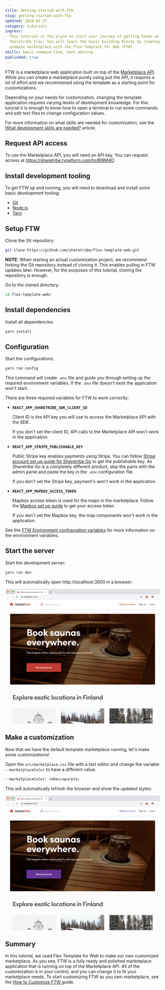 ```yaml
---
title: Getting started with FTW
slug: getting-started-with-ftw
updated: 2019-01-17
category: tutorials
ingress:
  This tutorial is the place to start your journey of getting hands-on with
  Sharetribe Flex. You will learn the basic building blocks by creating an
  example marketplace with the Flex Template for Web (FTW).
skills: basic command line, text editing
published: true
---
```


FTW is a marketplace web application built on top of the
[Marketplace API](/background/concepts/#marketplace-api). While you can create a
marketplace purely using just the API, it requires a lot of effort and we
recommened using the template as a starting point for customizations.

Depending on your needs for customization, changing the template application
requires varying levels of development knowledge. For this tutorial it is enough
to know how to open a terminal to run some commands and edit text files to
change configuration values.

For more information on what skills are needed for customization, see the
[What development skills are needed?](/background/development-skills/) article.

## Request API access

To use the Marketplace API, you will need an API key. You can request access at
https://sharetribe.typeform.com/to/BI9M4O

## Install development tooling

To get FTW up and running, you will need to download and install some basic
development tooling:

- [Git](https://git-scm.com/downloads)
- [Node.js](https://nodejs.org/)
- [Yarn](https://yarnpkg.com/docs/install)

## Setup FTW

Clone the Git repository:

```sh
git clone https://github.com/sharetribe/flex-template-web.git
```

**NOTE:** When starting an actual customization project, we recommend forking
the Git repository instead of cloning it. This enables pulling in FTW updates
later. However, for the purposes of this tutorial, cloning the repository is
enough.

Go to the cloned directory:

```sh
cd flex-template-web/
```

## Install dependencies

Install all dependencies:

```sh
yarn install
```

## Configuration

Start the configurations:

```sh
yarn run config
```

This command will create `.env` file and guide you through setting up the
required environment variables. If the `.env` file doesn't exist the application
won't start.

There are three required variables for FTW to work correctly:

- **`REACT_APP_SHARETRIBE_SDK_CLIENT_ID`**

  Client ID is the API key you will use to access the Marketplace API with the
  SDK.

  If you don't set the client ID, API calls to the Marketplace API won't work in
  the application.

- **`REACT_APP_STRIPE_PUBLISHABLE_KEY`**

  Public Stripe key enables payments using Stripe. You can follow
  [Stripe account set up guide for Sharetribe Go](https://help.sharetribe.com/sharetribe-go-payments-and-transactions/online-payments-with-stripe/how-to-configure-your-stripe-account-and-get-api-keys-for-your-marketplace)
  to get the publishable key. As Sharetribe Go is a completely different
  product, skip the parts with the admin panel and paste the key in the `.env`
  configuration file.

  If you don't set the Stripe key, payment's won't work in the application.

- **`REACT_APP_MAPBOX_ACCESS_TOKEN`**

  Mapbox access token is used for the maps in the marketplace. Follow the
  [Mapbox set up guide](/guides/how-to-set-up-mapbox-for-ftw/) to get your
  access token.

  If you don't set the Mapbox key, the map components won't work in the
  application.

See the [FTW Environment configuration variables](/references/ftw-env/) for more
information on the environment variables.

## Start the server

Start the development server:

```sh
yarn run dev
```

This will automatically open http://localhost:3000 in a browser:

![Default marketplace screenshot](./saunatime-default.png)

## Make a customization

Now that we have the default template marketplace running, let's make some
customizations!

Open the `src/marketplace.css` file with a text editor and change the variable
`--marketplaceColor` to have a different value:

```css
--marketplaceColor: rebeccapurple;
```

This will automatically refresh the browser and show the updated styles:

![Customized marketplace screenshot](./saunatime-customized.png)

## Summary

In this tutorial, we used Flex Template for Web to make our own customized
marketplace. As you see, FTW is a fully ready and polished marketplace
application that is running on top of the Marketplace API. All of the
customization is in your control, and you can change it to fit your marketplace
needs. To start customizing FTW as you own marketplace, see the
[How to Customize FTW ](/guides/how-to-customize-ftw/) guide.
